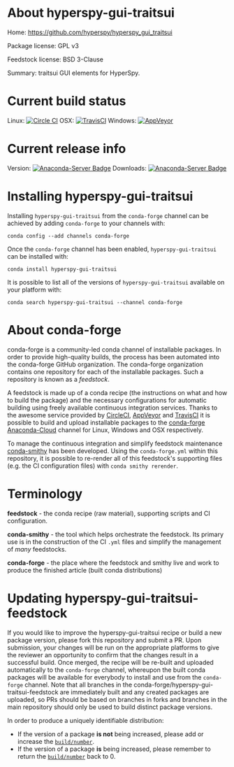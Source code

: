 About hyperspy-gui-traitsui
===========================

Home: https://github.com/hyperspy/hyperspy_gui_traitsui

Package license: GPL v3

Feedstock license: BSD 3-Clause

Summary: traitsui GUI elements for HyperSpy.



Current build status
====================

Linux: [![Circle CI](https://circleci.com/gh/conda-forge/hyperspy-gui-traitsui-feedstock.svg?style=shield)](https://circleci.com/gh/conda-forge/hyperspy-gui-traitsui-feedstock)
OSX: [![TravisCI](https://travis-ci.org/conda-forge/hyperspy-gui-traitsui-feedstock.svg?branch=master)](https://travis-ci.org/conda-forge/hyperspy-gui-traitsui-feedstock)
Windows: [![AppVeyor](https://ci.appveyor.com/api/projects/status/github/conda-forge/hyperspy-gui-traitsui-feedstock?svg=True)](https://ci.appveyor.com/project/conda-forge/hyperspy-gui-traitsui-feedstock/branch/master)

Current release info
====================
Version: [![Anaconda-Server Badge](https://anaconda.org/conda-forge/hyperspy-gui-traitsui/badges/version.svg)](https://anaconda.org/conda-forge/hyperspy-gui-traitsui)
Downloads: [![Anaconda-Server Badge](https://anaconda.org/conda-forge/hyperspy-gui-traitsui/badges/downloads.svg)](https://anaconda.org/conda-forge/hyperspy-gui-traitsui)

Installing hyperspy-gui-traitsui
================================

Installing `hyperspy-gui-traitsui` from the `conda-forge` channel can be achieved by adding `conda-forge` to your channels with:

```
conda config --add channels conda-forge
```

Once the `conda-forge` channel has been enabled, `hyperspy-gui-traitsui` can be installed with:

```
conda install hyperspy-gui-traitsui
```

It is possible to list all of the versions of `hyperspy-gui-traitsui` available on your platform with:

```
conda search hyperspy-gui-traitsui --channel conda-forge
```


About conda-forge
=================

conda-forge is a community-led conda channel of installable packages.
In order to provide high-quality builds, the process has been automated into the
conda-forge GitHub organization. The conda-forge organization contains one repository
for each of the installable packages. Such a repository is known as a *feedstock*.

A feedstock is made up of a conda recipe (the instructions on what and how to build
the package) and the necessary configurations for automatic building using freely
available continuous integration services. Thanks to the awesome service provided by
[CircleCI](https://circleci.com/), [AppVeyor](http://www.appveyor.com/)
and [TravisCI](https://travis-ci.org/) it is possible to build and upload installable
packages to the [conda-forge](https://anaconda.org/conda-forge)
[Anaconda-Cloud](http://docs.anaconda.org/) channel for Linux, Windows and OSX respectively.

To manage the continuous integration and simplify feedstock maintenance
[conda-smithy](http://github.com/conda-forge/conda-smithy) has been developed.
Using the ``conda-forge.yml`` within this repository, it is possible to re-render all of
this feedstock's supporting files (e.g. the CI configuration files) with ``conda smithy rerender``.


Terminology
===========

**feedstock** - the conda recipe (raw material), supporting scripts and CI configuration.

**conda-smithy** - the tool which helps orchestrate the feedstock.
                   Its primary use is in the construction of the CI ``.yml`` files
                   and simplify the management of *many* feedstocks.

**conda-forge** - the place where the feedstock and smithy live and work to
                  produce the finished article (built conda distributions)


Updating hyperspy-gui-traitsui-feedstock
========================================

If you would like to improve the hyperspy-gui-traitsui recipe or build a new
package version, please fork this repository and submit a PR. Upon submission,
your changes will be run on the appropriate platforms to give the reviewer an
opportunity to confirm that the changes result in a successful build. Once
merged, the recipe will be re-built and uploaded automatically to the
`conda-forge` channel, whereupon the built conda packages will be available for
everybody to install and use from the `conda-forge` channel.
Note that all branches in the conda-forge/hyperspy-gui-traitsui-feedstock are
immediately built and any created packages are uploaded, so PRs should be based
on branches in forks and branches in the main repository should only be used to
build distinct package versions.

In order to produce a uniquely identifiable distribution:
 * If the version of a package **is not** being increased, please add or increase
   the [``build/number``](http://conda.pydata.org/docs/building/meta-yaml.html#build-number-and-string).
 * If the version of a package **is** being increased, please remember to return
   the [``build/number``](http://conda.pydata.org/docs/building/meta-yaml.html#build-number-and-string)
   back to 0.
